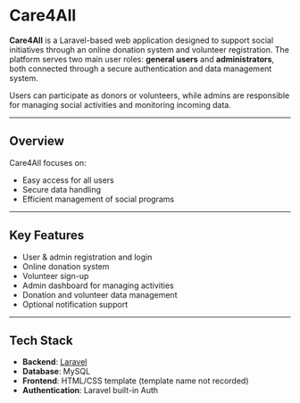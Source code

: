 # Care4All

**Care4All** is a Laravel-based web application designed to support social initiatives through an online donation system and volunteer registration. The platform serves two main user roles: **general users** and **administrators**, both connected through a secure authentication and data management system.

Users can participate as donors or volunteers, while admins are responsible for managing social activities and monitoring incoming data.

---

## Overview

Care4All focuses on:
- Easy access for all users
- Secure data handling
- Efficient management of social programs

---

## Key Features

- User & admin registration and login
- Online donation system
- Volunteer sign-up
- Admin dashboard for managing activities
- Donation and volunteer data management
- Optional notification support

---

## Tech Stack

- **Backend**: [Laravel](https://laravel.com/)
- **Database**: MySQL
- **Frontend**: HTML/CSS template (template name not recorded)
- **Authentication**: Laravel built-in Auth